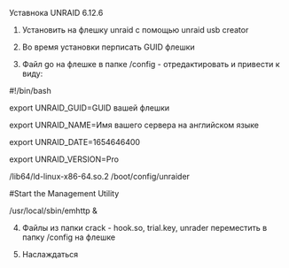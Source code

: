 Уставнока UNRAID 6.12.6

1. Установить на флешку unraid с помощью unraid usb creator

2. Во время установки перписать GUID флешки

3. Файл go на флешке в папке /config - отредактировать и привести к виду:

#!/bin/bash

export UNRAID_GUID=GUID вашей флешки

export UNRAID_NAME=Имя вашего сервера на английском языке

export UNRAID_DATE=1654646400

export UNRAID_VERSION=Pro

/lib64/ld-linux-x86-64.so.2 /boot/config/unraider

#Start the Management Utility

/usr/local/sbin/emhttp &

4. Файлы из папки crack - hook.so, trial.key, unrader переместить в папку /config на флешке

5. Наслаждаться
